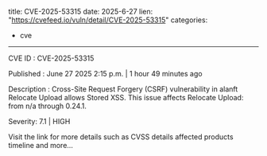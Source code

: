  
title: CVE-2025-53315
date: 2025-6-27
lien: "https://cvefeed.io/vuln/detail/CVE-2025-53315"
categories:
  - cve
---

CVE ID : CVE-2025-53315

Published :  June 27
2025
2:15 p.m. | 1 hour
49 minutes ago

Description : Cross-Site Request Forgery (CSRF) vulnerability in alanft Relocate Upload allows Stored XSS. This issue affects Relocate Upload: from n/a through 0.24.1.

Severity: 7.1 | HIGH

Visit the link for more details
such as CVSS details
affected products
timeline
and more...
